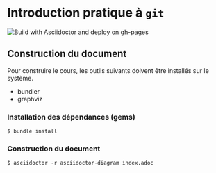 # Introduction pratique à `git`

![Build with Asciidoctor and deploy on gh-pages](https://github.com/hal91190/howto-git/workflows/Build%20with%20Asciidoctor%20and%20deploy%20on%20gh-pages/badge.svg)

## Construction du document
Pour construire le cours, les outils suivants doivent être installés sur le système.
* bundler
* graphviz

### Installation des dépendances (gems)
```
$ bundle install
```

### Construction du document
```
$ asciidoctor -r asciidoctor-diagram index.adoc
```
